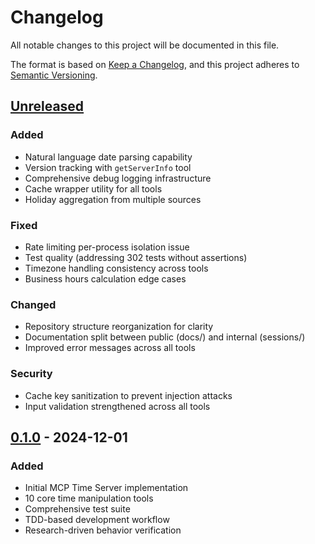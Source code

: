 # Changelog

All notable changes to this project will be documented in this file.

The format is based on [Keep a Changelog](https://keepachangelog.com/en/1.0.0/),
and this project adheres to [Semantic Versioning](https://semver.org/spec/v2.0.0.html).

## [Unreleased]

### Added
- Natural language date parsing capability
- Version tracking with `getServerInfo` tool
- Comprehensive debug logging infrastructure
- Cache wrapper utility for all tools
- Holiday aggregation from multiple sources

### Fixed
- Rate limiting per-process isolation issue
- Test quality (addressing 302 tests without assertions)
- Timezone handling consistency across tools
- Business hours calculation edge cases

### Changed
- Repository structure reorganization for clarity
- Documentation split between public (docs/) and internal (sessions/)
- Improved error messages across all tools

### Security
- Cache key sanitization to prevent injection attacks
- Input validation strengthened across all tools

## [0.1.0] - 2024-12-01

### Added
- Initial MCP Time Server implementation
- 10 core time manipulation tools
- Comprehensive test suite
- TDD-based development workflow
- Research-driven behavior verification

[Unreleased]: https://github.com/pshempel/mcp-time-server-node/compare/v0.1.0...HEAD
[0.1.0]: https://github.com/pshempel/mcp-time-server-node/releases/tag/v0.1.0